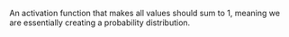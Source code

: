 An activation function that makes all values should sum to 1, meaning we are essentially creating a probability distribution.